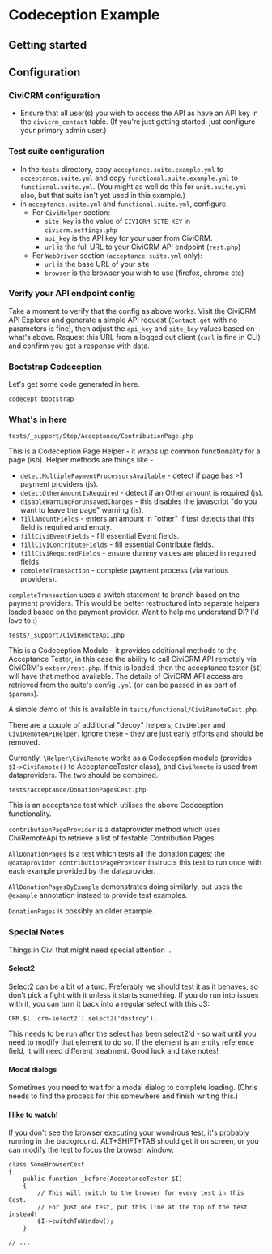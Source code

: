 # Codeception Example

## Getting started

## Configuration

### CiviCRM configuration

* Ensure that all user(s) you wish to access the API as have an API key in the `civicrm_contact` table. (If you're just getting started, just configure your primary admin user.)

### Test suite configuration

* In the `tests` directory, copy `acceptance.suite.example.yml` to `acceptance.suite.yml` and copy `functional.suite.example.yml` to `functional.suite.yml`. (You might as well do this for `unit.suite.yml` also, but that suite isn't yet used in this example.)  
* in `acceptance.suite.yml` and `functional.suite.yml`, configure:
  * For `CiviHelper` section: 
    * `site_key` is the value of `CIVICRM_SITE_KEY` in `civicrm.settings.php`
    * `api_key` is the API key for your user from CiviCRM. 
    * `url` is the full URL to your CiviCRM API endpoint (`rest.php`)
  * For `WebDriver` section (`acceptance.suite.yml` only):
    * `url` is the base URL of your site
    * `browser` is the browser you wish to use (firefox, chrome etc)

### Verify your API endpoint config

Take a moment to verify that the config as above works. Visit the CiviCRM API Explorer and generate a simple API request (`Contact.get` with no parameters is fine), then adjust the `api_key` and `site_key` values based on what's above. Request this URL from a logged out client (`curl` is fine in CLI) and confirm you get a response with data.

### Bootstrap Codeception

Let's get some code generated in here.

    codecept bootstrap

### What's in here

`tests/_support/Step/Acceptance/ContributionPage.php`

This is a Codeception Page Helper - it wraps up common functionality for a page (ish). Helper methods are things like - 

* `detectMultiplePaymentProcessorsAvailable` - detect if page has >1 payment providers (js).
* `detectOtherAmountIsRequired` - detect if an Other amount is required (js).
* `disableWarningForUnsavedChanges` - this disables the javascript "do you want to leave the page" warning (js).
* `fillAmountFields` - enters an amount in "other" if test detects that this field is required and empty.
* `fillCiviEventFields` - fill essential Event fields.
* `fillCiviContributeFields` - fill essential Contribute fields.
* `fillCiviRequiredFields` - ensure dummy values are placed in required fields.
* `completeTransaction` - complete payment process (via various providers).

`completeTransaction` uses a switch statement to branch based on the payment providers. This would be better restructured into separate helpers loaded based on the payment provider. Want to help me understand DI? I'd love to :)
 
`tests/_support/CiviRemoteApi.php`

This is a Codeception Module - it provides additional methods to the Acceptance Tester, in this case the ability to call CiviCRM API remotely via CiviCRM's `extern/rest.php`. If this is loaded, then the acceptance tester (`$I`) will have that method available. The details of CiviCRM API access are retrieved from the suite's config `.yml` (or can be passed in as part of `$params`).

A simple demo of this is available in `tests/functional/CiviRemoteCest.php`.

There are a couple of additional "decoy" helpers, `CiviHelper` and `CiviRemoteAPIHelper`. Ignore these - they are just early efforts and should be removed.

Currently, `\Helper\CiviRemote` works as a Codeception module (provides `$I->CiviRemote()` to AcceptanceTester class), and `CiviRemote` is used from dataproviders. The two should be combined.

`tests/acceptance/DonationPagesCest.php`

This is an acceptance test which utilises the above Codeception functionality.

`contributionPageProvider` is a dataprovider method which uses CiviRemoteApi to retrieve a list of testable Contribution Pages.
 
`AllDonationPages` is a test which tests all the donation pages; the `@dataprovider contributionPageProvider` instructs this test to run once with each example provided by the dataprovider. 

`AllDonationPagesByExample` demonstrates doing similarly, but uses the `@example` annotation instead to provide test examples.

`DonationPages` is possibly an older example.

### Special Notes

Things in Civi that might need special attention ...

#### Select2

Select2 can be a bit of a turd. Preferably we should test it as it behaves, so don't pick a fight with it unless it starts something. If you do run into issues with it, you can turn it back into a regular select with this JS:

    CRM.$('.crm-select2').select2('destroy');
    
This needs to be run after the select has been select2'd - so wait until you need to modify that element to do so. If the element is an entity reference field, it will need different treatment. Good luck and take notes!

#### Modal dialogs

Sometimes you need to wait for a modal dialog to complete loading. (Chris needs to find the process for this somewhere and finish writing this.)

#### I like to watch!

If you don't see the browser executing your wondrous test, it's probably running in the background. ALT+SHIFT+TAB should get it on screen, or you can modify the test to focus the browser window:

    class SomeBrowserCest
    {
        public function _before(AcceptanceTester $I)
        {
            // This will switch to the browser for every test in this Cest. 
            // For just one test, put this line at the top of the test instead!
            $I->switchToWindow();
        }
    
    // ...
